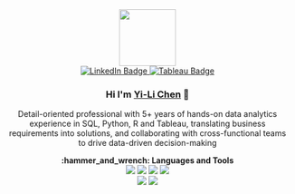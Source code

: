 <div id="header" align="center">
  <img src="https://media.giphy.com/media/M9gbBd9nbDrOTu1Mqx/giphy.gif" width="100"/>
</div>

<div id="badges" align="center">
  <a href="https://www.linkedin.com/in/yi-li-chen-leo/">
    <img src="https://img.shields.io/badge/LinkedIn-blue?style=for-the-badge&logo=linkedin&logoColor=white" alt="LinkedIn Badge"/>
  </a>
  <a href="https://public.tableau.com/app/profile/yi.li.chen">
    <img src="https://img.shields.io/badge/Tableau-E97627?style=for-the-badge&logo=Tableau&logoColor=white" alt="Tableau Badge"/>
  </a>
</div>

<div align="center">
  <h3>Hi I'm <a href="https://www.linkedin.com/in/yi-li-chen-leo/">Yi-Li Chen</a> 👋</h3>
  <p>Detail-oriented professional with 5+ years of hands-on data analytics experience in SQL, Python, R and Tableau, translating business requirements into solutions, and collaborating with cross-functional teams to drive data-driven decision-making</p>
</div>

<div id="header" align="center">
  <strong>:hammer_and_wrench: Languages and Tools</strong>
</div>

<div id="header" align="center">
  <img src="https://img.shields.io/badge/python-%233776AB.svg?&style=for-the-badge&logo=python&logoColor=white" />
  <img src="https://img.shields.io/badge/r-%23276DC3.svg?&style=for-the-badge&logo=r&logoColor=white" />
  <img src="https://img.shields.io/badge/snowflake-%2356B9EB.svg?&style=for-the-badge&logo=snowflake&logoColor=black" />
  <img src="https://img.shields.io/badge/amazon%20aws-%23232F3E.svg?&style=for-the-badge&logo=amazon%20aws&logoColor=white" />
</div>

<div id="header" align="center">
  <img src="https://img.shields.io/badge/tableau-%23E97627.svg?&style=for-the-badge&logo=tableau&logoColor=white" />
  <img src="https://img.shields.io/badge/microsoft%20excel-%23217346.svg?&style=for-the-badge&logo=microsoft%20excel&logoColor=white" />
</div>




<!--
**Leo06660/Leo06660** is a ✨ _special_ ✨ repository because its `README.md` (this file) appears on your GitHub profile.

Here are some ideas to get you started:

- 🔭 I’m currently working on ...
- 🌱 I’m currently learning ...
- 👯 I’m looking to collaborate on ...
- 🤔 I’m looking for help with ...
- 💬 Ask me about ...
- 📫 How to reach me: ...
- 😄 Pronouns: ...
- ⚡ Fun fact: ...

  <a href="https://public.tableau.com/app/profile/yi.li.chen">
    
  </a>
-->
